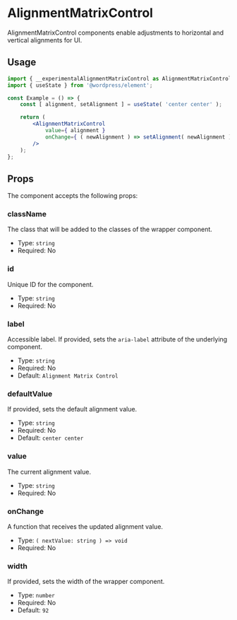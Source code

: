 # AlignmentMatrixControl

AlignmentMatrixControl components enable adjustments to horizontal and vertical alignments for UI.

## Usage

```jsx
import { __experimentalAlignmentMatrixControl as AlignmentMatrixControl } from '@wordpress/components';
import { useState } from '@wordpress/element';

const Example = () => {
	const [ alignment, setAlignment ] = useState( 'center center' );

	return (
		<AlignmentMatrixControl
			value={ alignment }
			onChange={ ( newAlignment ) => setAlignment( newAlignment ) }
		/>
	);
};
```

## Props

The component accepts the following props:

### className

The class that will be added to the classes of the wrapper <Composite/> component.

-   Type: `string`
-   Required: No

### id

Unique ID for the component.

-  Type: `string`
-  Required: No

### label

Accessible label. If provided, sets the `aria-label` attribute of the underlying <Composite/> component.

-   Type: `string`
-   Required: No
-   Default: `Alignment Matrix Control`

### defaultValue

If provided, sets the default alignment value.
- Type: `string`
- Required: No
- Default: `center center`

### value

The current alignment value.
- Type: `string`
- Required: No

### onChange

A function that receives the updated alignment value.

-   Type: `( nextValue: string ) => void`
-   Required: No

### width

If provided, sets the width of the wrapper <Composite/> component.
 - Type: `number`
 - Required: No
 - Default: `92`
